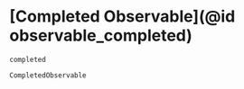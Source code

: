 # [Completed Observable](@id observable_completed)

```@docs
completed
```

```@docs
CompletedObservable
```
